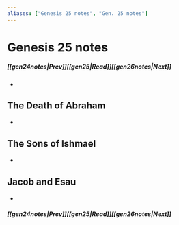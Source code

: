 ```yaml
---
aliases: ["Genesis 25 notes", "Gen. 25 notes"]
---
```

# Genesis 25 notes
##### <span class=arrow-left></span>[[gen24notes|Prev]]<span class=navigation-separator></span>[[gen25|Read]]<span class=navigation-separator></span>[[gen26notes|Next]]<span class=arrow-right></span>
- 
## The Death of Abraham
- 
## The Sons of Ishmael
- 
## Jacob and Esau
- 
##### <span class=arrow-left></span>[[gen24notes|Prev]]<span class=navigation-separator></span>[[gen25|Read]]<span class=navigation-separator></span>[[gen26notes|Next]]<span class=arrow-right></span>